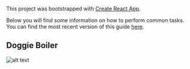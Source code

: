 This project was bootstrapped with [Create React App](https://github.com/facebook/create-react-app).

Below you will find some information on how to perform common tasks.<br>
You can find the most recent version of this guide [here](https://github.com/facebook/create-react-app/blob/master/packages/react-scripts/template/README.md).

## Doggie Boiler

![alt text](https://github.com/FrederickIge/Doggie-Boiler/blob/master/src/img/boiler.JPG)